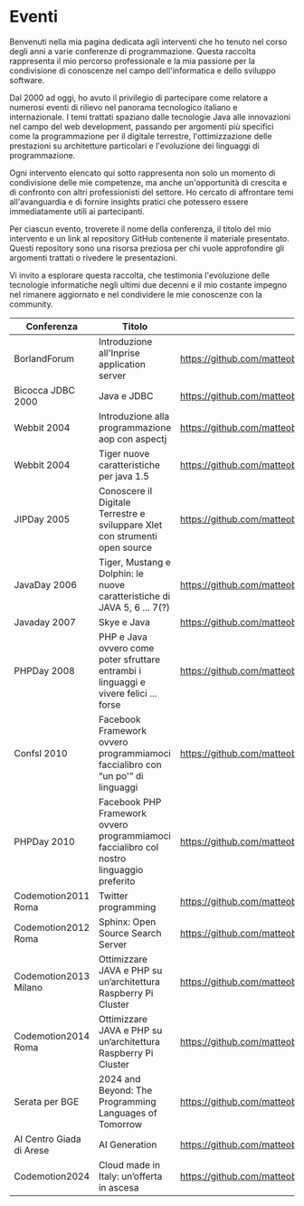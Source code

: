 # Eventi

Benvenuti nella mia pagina dedicata agli interventi che ho tenuto nel corso degli anni a varie conferenze di programmazione. Questa raccolta rappresenta il mio percorso professionale e la mia passione per la condivisione di conoscenze nel campo dell'informatica e dello sviluppo software.

Dal 2000 ad oggi, ho avuto il privilegio di partecipare come relatore a numerosi eventi di rilievo nel panorama tecnologico italiano e internazionale. I temi trattati spaziano dalle tecnologie Java alle innovazioni nel campo del web development, passando per argomenti più specifici come la programmazione per il digitale terrestre, l'ottimizzazione delle prestazioni su architetture particolari e l'evoluzione dei linguaggi di programmazione.

Ogni intervento elencato qui sotto rappresenta non solo un momento di condivisione delle mie competenze, ma anche un'opportunità di crescita e di confronto con altri professionisti del settore. Ho cercato di affrontare temi all'avanguardia e di fornire insights pratici che potessero essere immediatamente utili ai partecipanti.

Per ciascun evento, troverete il nome della conferenza, il titolo del mio intervento e un link al repository GitHub contenente il materiale presentato. Questi repository sono una risorsa preziosa per chi vuole approfondire gli argomenti trattati o rivedere le presentazioni.

Vi invito a esplorare questa raccolta, che testimonia l'evoluzione delle tecnologie informatiche negli ultimi due decenni e il mio costante impegno nel rimanere aggiornato e nel condividere le mie conoscenze con la community.

| Conferenza | Titolo | Repository |
|-----------------|-------------|-------------|
| BorlandForum | Introduzione all'Inprise application server | https://github.com/matteobaccan/BorlandForum2000 |
| Bicocca JDBC 2000 | Java e JDBC | https://github.com/matteobaccan/BicoccaJDBC2000 |
| Webbit 2004 | Introduzione alla programmazione aop con aspectj | https://github.com/matteobaccan/Webbit04 |
| Webbit 2004 | Tiger nuove caratteristiche per java 1.5 | https://github.com/matteobaccan/Webbit04 |
| JIPDay 2005 | Conoscere il Digitale Terrestre e sviluppare Xlet con strumenti open source | https://github.com/matteobaccan/JIPDay2005 |
| JavaDay 2006 | Tiger, Mustang e Dolphin: le nuove caratteristiche di JAVA 5, 6 ... 7(?) | https://github.com/matteobaccan/Javaday2006 |
| Javaday 2007 | Skye e Java | https://github.com/matteobaccan/Javaday2007 |
| PHPDay 2008 | PHP e Java ovvero come poter sfruttare entrambi i linguaggi e vivere felici ... forse | https://github.com/matteobaccan/PHPDay2008 |
| Confsl 2010 | Facebook Framework ovvero programmiamoci faccialibro con “un po'” di linguaggi | https://github.com/matteobaccan/Confsl2010 |
| PHPDay 2010 | Facebook PHP Framework ovvero programmiamoci faccialibro col nostro linguaggio preferito | https://github.com/matteobaccan/PHPDay2010 |
| Codemotion2011 Roma | Twitter programming | https://github.com/matteobaccan/Codemotion2011 |
| Codemotion2012 Roma | Sphinx: Open Source Search Server  | https://github.com/matteobaccan/Codemotion2012 |
| Codemotion2013 Milano | Ottimizzare JAVA e PHP su un’architettura Raspberry Pi Cluster  | https://github.com/matteobaccan/Codemotion2013 |
| Codemotion2014 Roma | Ottimizzare JAVA e PHP su un’architettura Raspberry Pi Cluster  | https://github.com/matteobaccan/Codemotion2014 |
| Serata per BGE | 2024 and Beyond: The Programming Languages of Tomorrow | https://github.com/matteobaccan/ProgrammingLanguagesOfTomorrow |
| AI Centro Giada di Arese | AI Generation | https://github.com/matteobaccan/AIGeneration |
| Codemotion2024 | Cloud made in Italy: un’offerta in ascesa | https://github.com/matteobaccan/Codemotion2024 |
